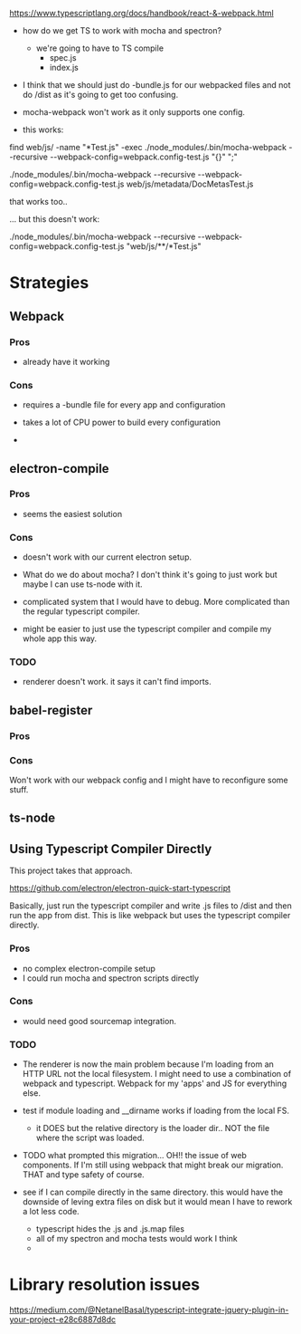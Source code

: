 https://www.typescriptlang.org/docs/handbook/react-&-webpack.html

- how do we get TS to work with mocha and spectron?

    - we're going to have to TS compile
        - spec.js
        - index.js

- I think that we should just do -bundle.js for our webpacked files and not do
  /dist as it's going to get too confusing.

- mocha-webpack won't work as it only supports one config.


- this works:

 find web/js/ -name "*Test.js" -exec ./node_modules/.bin/mocha-webpack --recursive --webpack-config=webpack.config-test.js "{}" ";"

 ./node_modules/.bin/mocha-webpack --recursive --webpack-config=webpack.config-test.js web/js/metadata/DocMetasTest.js

 that works too..

 ... but this doesn't work:


./node_modules/.bin/mocha-webpack --recursive --webpack-config=webpack.config-test.js "web/js/**/*Test.js"


# Strategies

## Webpack


### Pros

- already have it working

### Cons

- requires a -bundle file for every app and configuration

- takes a lot of CPU power to build every configuration

-

## electron-compile

### Pros

- seems the easiest solution

### Cons

- doesn't work with our current electron setup.

- What do we do about mocha?  I don't think it's going to just work but maybe
  I can use ts-node with it.

- complicated system that I would have to debug. More complicated than the
  regular typescript compiler.

- might be easier to just use the typescript compiler and compile my whole app
  this way.

### TODO

- renderer doesn't work.  it says it can't find imports.



## babel-register

### Pros

### Cons

Won't work with our webpack config and I might have to reconfigure some stuff.

## ts-node

## Using Typescript Compiler Directly

This project takes that approach.

https://github.com/electron/electron-quick-start-typescript

Basically, just run the typescript compiler and write .js files to /dist and
then run the app from dist.  This is like webpack but uses the typescript
compiler directly.

### Pros

- no complex electron-compile setup
- I could run mocha and spectron scripts directly

### Cons

- would need good sourcemap integration.

### TODO

- The renderer is now the main problem because I'm loading from an HTTP URL not
  the local filesystem. I might need to use a combination of webpack and
  typescript.  Webpack for my 'apps' and JS for everything else.

- test if module loading and __dirname works if loading from the local FS.

    - it DOES but the relative directory is the loader dir.. NOT the file where
      the script was loaded.

- TODO what prompted this migration... OH!! the issue of web components. If I'm
  still using webpack that might break our migration.  THAT and type safety of
  course.

- see if I can compile directly in the same directory.  this would have the
  downside of leving extra files on disk but it would mean I have to rework a
  lot less code.
    - typescript hides the .js and .js.map files
    - all of my spectron and mocha tests would work I think
    -

# Library resolution issues

https://medium.com/@NetanelBasal/typescript-integrate-jquery-plugin-in-your-project-e28c6887d8dc























